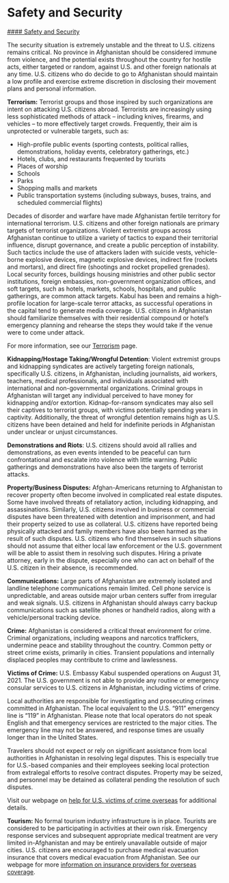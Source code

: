 # Safety and Security

[#### Safety and Security](javascript:void(0); "Safety and Security")

The security situation is extremely unstable and the threat to U.S. citizens remains critical. No province in Afghanistan should be considered immune from violence, and the potential exists throughout the country for hostile acts, either targeted or random, against U.S. and other foreign nationals at any time. U.S. citizens who do decide to go to Afghanistan should maintain a low profile and exercise extreme discretion in disclosing their movement plans and personal information.

**Terrorism:** Terrorist groups and those inspired by such organizations are intent on attacking U.S. citizens abroad. Terrorists are increasingly using less sophisticated methods of attack – including knives, firearms, and vehicles – to more effectively target crowds. Frequently, their aim is unprotected or vulnerable targets, such as:

* High-profile public events (sporting contests, political rallies, demonstrations, holiday events, celebratory gatherings, etc.)
* Hotels, clubs, and restaurants frequented by tourists
* Places of worship
* Schools
* Parks
* Shopping malls and markets
* Public transportation systems (including subways, buses, trains, and scheduled commercial flights)

Decades of disorder and warfare have made Afghanistan fertile territory for international terrorism. U.S. citizens and other foreign nationals are primary targets of terrorist organizations. Violent extremist groups across Afghanistan continue to utilize a variety of tactics to expand their territorial influence, disrupt governance, and create a public perception of instability. Such tactics include the use of attackers laden with suicide vests, vehicle-borne explosive devices, magnetic explosive devices, indirect fire (rockets and mortars), and direct fire (shootings and rocket propelled grenades). Local security forces, buildings housing ministries and other public sector institutions, foreign embassies, non-government organization offices, and soft targets, such as hotels, markets, schools, hospitals, and public gatherings, are common attack targets. Kabul has been and remains a high-profile location for large-scale terror attacks, as successful operations in the capital tend to generate media coverage. U.S. citizens in Afghanistan should familiarize themselves with their residential compound or hotel’s emergency planning and rehearse the steps they would take if the venue were to come under attack.

For more information, see our [Terrorism](https://travel.state.gov/content/travel/en/international-travel/emergencies/terrorism.html) page.

**Kidnapping/Hostage Taking/Wrongful Detention**: Violent extremist groups and kidnapping syndicates are actively targeting foreign nationals, specifically U.S. citizens, in Afghanistan, including journalists, aid workers, teachers, medical professionals, and individuals associated with international and non-governmental organizations. Criminal groups in Afghanistan will target any individual perceived to have money for kidnapping and/or extortion. Kidnap-for-ransom syndicates may also sell their captives to terrorist groups, with victims potentially spending years in captivity. Additionally, the threat of wrongful detention remains high as U.S. citizens have been detained and held for indefinite periods in Afghanistan under unclear or unjust circumstances.

**Demonstrations and Riots**: U.S. citizens should avoid all rallies and demonstrations, as even events intended to be peaceful can turn confrontational and escalate into violence with little warning. Public gatherings and demonstrations have also been the targets of terrorist attacks.

**Property/Business Disputes:** Afghan-Americans returning to Afghanistan to recover property often become involved in complicated real estate disputes. Some have involved threats of retaliatory action, including kidnapping, and assassinations. Similarly, U.S. citizens involved in business or commercial disputes have been threatened with detention and imprisonment, and had their property seized to use as collateral. U.S. citizens have reported being physically attacked and family members have also been harmed as the result of such disputes. U.S. citizens who find themselves in such situations should not assume that either local law enforcement or the U.S. government will be able to assist them in resolving such disputes. Hiring a private attorney, early in the dispute, especially one who can act on behalf of the U.S. citizen in their absence, is recommended.

**Communications:** Large parts of Afghanistan are extremely isolated and landline telephone communications remain limited. Cell phone service is unpredictable, and areas outside major urban centers suffer from irregular and weak signals. U.S. citizens in Afghanistan should always carry backup communications such as satellite phones or handheld radios, along with a vehicle/personal tracking device.

**Crime:** Afghanistan is considered a critical threat environment for crime. Criminal organizations, including weapons and narcotics traffickers, undermine peace and stability throughout the country. Common petty or street crime exists, primarily in cities. Transient populations and internally displaced peoples may contribute to crime and lawlessness.

**Victims of Crime:** U.S. Embassy Kabul suspended operations on August 31, 2021. The U.S. government is not able to provide any routine or emergency consular services to U.S. citizens in Afghanistan, including victims of crime.

Local authorities are responsible for investigating and prosecuting crimes committed in Afghanistan. The local equivalent to the U.S. “911” emergency line is “119” in Afghanistan. Please note that local operators do not speak English and that emergency services are restricted to the major cities. The emergency line may not be answered, and response times are usually longer than in the United States.

Travelers should not expect or rely on significant assistance from local authorities in Afghanistan in resolving legal disputes. This is especially true for U.S.-based companies and their employees seeking local protection from extralegal efforts to resolve contract disputes. Property may be seized, and personnel may be detained as collateral pending the resolution of such disputes.

Visit our webpage on [help for U.S. victims of crime overseas](https://travel.state.gov/content/travel/en/international-travel/emergencies/crime.html) for additional details.

**Tourism:** No formal tourism industry infrastructure is in place. Tourists are considered to be participating in activities at their own risk. Emergency response services and subsequent appropriate medical treatment are very limited in-Afghanistan and may be entirely unavailable outside of major cities. U.S. citizens are encouraged to purchase medical evacuation insurance that covers medical evacuation from Afghanistan. See our webpage for more [information on insurance providers for overseas coverage](https://travel.state.gov/content/travel/en/international-travel/before-you-go/your-health-abroad/insurance-providers-overseas.html).